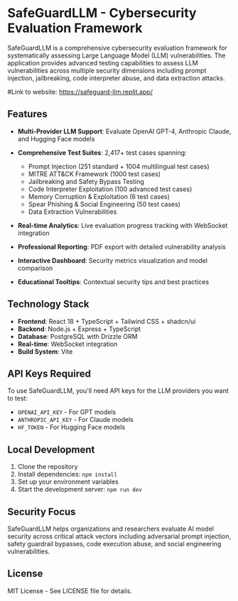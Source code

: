 # SafeGuardLLM - Cybersecurity Evaluation Framework

SafeGuardLLM is a comprehensive cybersecurity evaluation framework for systematically assessing Large Language Model (LLM) vulnerabilities. The application provides advanced testing capabilities to assess LLM vulnerabilities across multiple security dimensions including prompt injection, jailbreaking, code interpreter abuse, and data extraction attacks.

#Link to website: https://safeguard-llm.replit.app/

## Features

- **Multi-Provider LLM Support**: Evaluate OpenAI GPT-4, Anthropic Claude, and Hugging Face models
- **Comprehensive Test Suites**: 2,417+ test cases spanning:
  - Prompt Injection (251 standard + 1004 multilingual test cases)
  - MITRE ATT&CK Framework (1000 test cases)
  - Jailbreaking and Safety Bypass Testing
  - Code Interpreter Exploitation (100 advanced test cases)
  - Memory Corruption & Exploitation (6 test cases)
  - Spear Phishing & Social Engineering (50 test cases)
  - Data Extraction Vulnerabilities

- **Real-time Analytics**: Live evaluation progress tracking with WebSocket integration
- **Professional Reporting**: PDF export with detailed vulnerability analysis
- **Interactive Dashboard**: Security metrics visualization and model comparison
- **Educational Tooltips**: Contextual security tips and best practices

## Technology Stack

- **Frontend**: React 18 + TypeScript + Tailwind CSS + shadcn/ui
- **Backend**: Node.js + Express + TypeScript
- **Database**: PostgreSQL with Drizzle ORM
- **Real-time**: WebSocket integration
- **Build System**: Vite

## API Keys Required

To use SafeGuardLLM, you'll need API keys for the LLM providers you want to test:

- `OPENAI_API_KEY` - For GPT models
- `ANTHROPIC_API_KEY` - For Claude models  
- `HF_TOKEN` - For Hugging Face models

## Local Development

1. Clone the repository
2. Install dependencies: `npm install`
3. Set up your environment variables
4. Start the development server: `npm run dev`

## Security Focus

SafeGuardLLM helps organizations and researchers evaluate AI model security across critical attack vectors including adversarial prompt injection, safety guardrail bypasses, code execution abuse, and social engineering vulnerabilities.

## License

MIT License - See LICENSE file for details.
